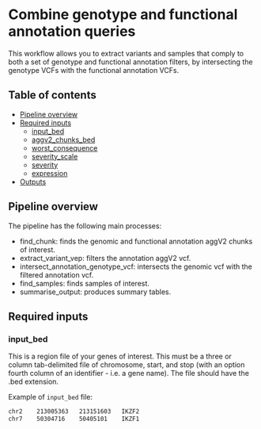 # Combine genotype and functional annotation queries

This workflow allows you to extract variants and samples that comply to both a set of genotype and functional annotation filters, by 
intersecting the genotype VCFs with the functional annotation VCFs.

## Table of contents
- [Pipeline overview](#pipeline-overview)
- [Required inputs](#required-inputs)
  * [input_bed](#inputbed)
  * [aggv2_chunks_bed](#aggv2chunksbed)
  * [worst_consequence](#worstconsequence)
  * [severity_scale](#severityscale)
  * [severity](#severity)
  * [expression](#expression)
- [Outputs](#outputs)

## Pipeline overview
The pipeline has the following main processes:
* find_chunk: finds the genomic and functional annotation aggV2 chunks of interest.
* extract_variant_vep: filters the annotation aggV2 vcf.
* intersect_annotation_genotype_vcf: intersects the genomic vcf with the filtered annotation vcf.
* find_samples: finds samples of interest.
* summarise_output: produces summary tables.

## Required inputs

### input_bed

This is a region file of your genes of interest. This must be a three or column tab-delimited file of chromosome, start, and stop (with an option fourth column of an identifier - i.e. a gene name). The file should have the .bed extension. 

Example of `input_bed` file:

```bash
chr2	213005363	213151603	IKZF2
chr7	50304716	50405101	IKZF1
```

